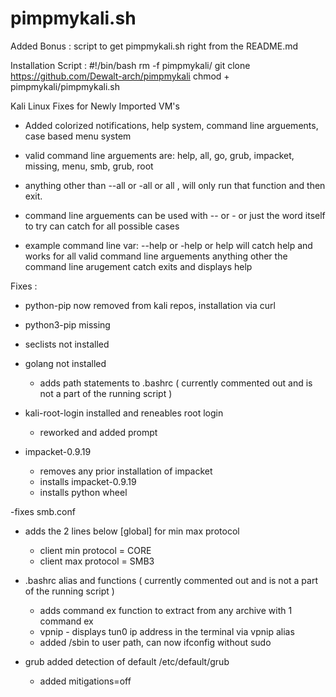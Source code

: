 # pimpmykali.sh

Added Bonus : script to get pimpmykali.sh right from the README.md 

Installation Script : 
  #!/bin/bash 
  rm -f pimpmykali/
  git clone https://github.com/Dewalt-arch/pimpmykali
  chmod + pimpmykali/pimpmykali.sh

Kali Linux Fixes for Newly Imported VM's

- Added colorized notifications, help system, command line arguements, case based menu system
- valid command line arguements are: help, all, go, grub, impacket, missing, menu, smb, grub, root
- anything other than --all or -all or all , will only run that function and then exit.
- command line arguements can be used with -- or - or just the word itself to try can catch for all possible cases
 
- example command line var: --help or -help or help will catch help and works for all valid command line arguements
  anything other the command line arugement catch exits and displays help 

Fixes : 
- python-pip now removed from kali repos, installation via curl 

- python3-pip missing

- seclists not installed

- golang not installed 
  - adds path statements to .bashrc ( currently commented out and is not a part of the running script )
  
- kali-root-login installed and reneables root login
  - reworked and added prompt
  
- impacket-0.9.19
   - removes any prior installation of impacket
   - installs impacket-0.9.19 
   - installs python wheel
   
-fixes smb.conf
 - adds the 2 lines below [global] for min max protocol
   - client min protocol = CORE
   - client max protocol = SMB3
   
- .bashrc alias and functions ( currently commented out and is not a part of the running script ) 
   - adds command ex function to extract from any archive with 1 command ex 
   - vpnip - displays tun0 ip address in the terminal via vpnip alias 
   - added /sbin to user path, can now ifconfig without sudo
   
- grub added detection of default /etc/default/grub
  - added mitigations=off 
